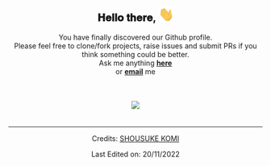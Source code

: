 <div align="center">
<h2> 𝐇𝐞𝐥𝐥𝐨 𝐭𝐡𝐞𝐫𝐞,  <img src="https://github.com/Komi7/resources/blob/main/Hi.gif" width="30px"></h2>
</div>
<div align="center">

You have finally discovered our Github profile. <br>
Please feel free to clone/fork projects, raise issues and submit PRs if you think something could be better. <br>
Ask me anything <a href="https://github.com/pxledit/pxledit/issues/new"><b>here</b></a><br>
or <a href="mailto:shousuke@naver.com"><b>email</b></a> me

<div align="center">

<p align="center">
 <h1 align="center"> <p align="center">
  <img src="https://readme-typing-svg.herokuapp.com?font=Fira+Code&pause=1000&color=F6F7C5&width=435&lines=+++++++++%F0%9F%98%8A%F0%9F%98%8A%F0%9F%98%8A+++++++++++++++Happy+coding+!">
  </h1>
 
</p>



 
</div>


<!--
**Pxledit/Pxledit** is a ✨ _special_ ✨ repository because its `README.md` (this file) appears on your GitHub profile.

Here are some ideas to get you started:

- 🔭 I’m currently working on ...
- 🌱 I’m currently learning ...
- 👯 I’m looking to collaborate on ...
- 🤔 I’m looking for help with ...
- 💬 Ask me about ...
- 📫 How to reach me: ...
- 😄 Pronouns: ...
- ⚡ Fun fact: ...
-->

-----
Credits: [SHOUSUKE KOMI](https://github.com/komi7)

Last Edited on: 20/11/2022
